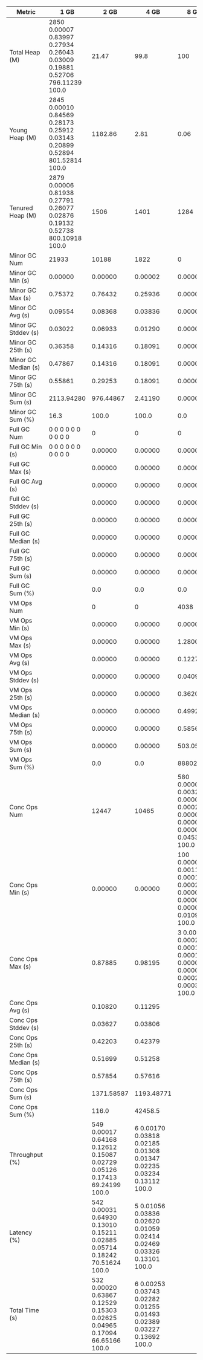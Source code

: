 | Metric | 1 GB | 2 GB | 4 GB | 8 GB |
|------|----|----|----|----|
| Total Heap (M) | 2850	0.00007	0.83997	0.27934	0.26043	0.03009	0.19881	0.52706	796.11239	100.0 | 21.47 | 99.8 | 100 |
| Young Heap (M) | 2845	0.00010	0.84569	0.28173	0.25912	0.03143	0.20899	0.52894	801.52814	100.0 | 1182.86 | 2.81 | 0.06 |
| Tenured Heap (M) | 2879	0.00006	0.81938	0.27791	0.26077	0.02876	0.19132	0.52738	800.10918	100.0 | 1506 | 1401 | 1284 |
| Minor GC Num | 21933 | 10188 | 1822 | 0 |
| Minor GC Min (s) | 0.00000 | 0.00000 | 0.00002 | 0.00000 |
| Minor GC Max (s) | 0.75372 | 0.76432 | 0.25936 | 0.00000 |
| Minor GC Avg (s) | 0.09554 | 0.08368 | 0.03836 | 0.00000 |
| Minor GC Stddev (s) | 0.03022 | 0.06933 | 0.01290 | 0.00000 |
| Minor GC 25th (s) | 0.36358 | 0.14316 | 0.18091 | 0.00000 |
| Minor GC Median (s) | 0.47867 | 0.14316 | 0.18091 | 0.00000 |
| Minor GC 75th (s) | 0.55861 | 0.29253 | 0.18091 | 0.00000 |
| Minor GC Sum (s) | 2113.94280 | 976.44867 | 2.41190 | 0.00000 |
| Minor GC Sum (%) | 16.3 | 100.0 | 100.0 | 0.0 |
| Full GC Num | 0	0	0	0	0	0	0	0	0	0 | 0 | 0 | 0 |
| Full GC Min (s) | 0	0	0	0	0	0	0	0	0	0 | 0.00000 | 0.00000 | 0.00000 |
| Full GC Max (s) |  | 0.00000 | 0.00000 | 0.00000 |
| Full GC Avg (s) |  | 0.00000 | 0.00000 | 0.00000 |
| Full GC Stddev (s) |  | 0.00000 | 0.00000 | 0.00000 |
| Full GC 25th (s) |  | 0.00000 | 0.00000 | 0.00000 |
| Full GC Median (s) |  | 0.00000 | 0.00000 | 0.00000 |
| Full GC 75th (s) |  | 0.00000 | 0.00000 | 0.00000 |
| Full GC Sum (s) |  | 0.00000 | 0.00000 | 0.00000 |
| Full GC Sum (%) |  | 0.0 | 0.0 | 0.0 |
| VM Ops Num |  | 0 | 0 | 4038 |
| VM Ops Min (s) |  | 0.00000 | 0.00000 | 0.00000 |
| VM Ops Max (s) |  | 0.00000 | 0.00000 | 1.28005 |
| VM Ops Avg (s) |  | 0.00000 | 0.00000 | 0.12276 |
| VM Ops Stddev (s) |  | 0.00000 | 0.00000 | 0.04094 |
| VM Ops 25th (s) |  | 0.00000 | 0.00000 | 0.36205 |
| VM Ops Median (s) |  | 0.00000 | 0.00000 | 0.49929 |
| VM Ops 75th (s) |  | 0.00000 | 0.00000 | 0.58564 |
| VM Ops Sum (s) |  | 0.00000 | 0.00000 | 503.05043 |
| VM Ops Sum (%) |  | 0.0 | 0.0 | 888028.6 |
| Conc Ops Num |  | 12447 | 10465 | 580	0.00002	0.00321	0.00008	0.00020	0.00003	0.00003	0.00004	0.04538	100.0 |
| Conc Ops Min (s) |  | 0.00000 | 0.00000 | 100	0.00003	0.00113	0.00011	0.00022	0.00003	0.00003	0.00004	0.01092	100.0 |
| Conc Ops Max (s) |  | 0.87885 | 0.98195 | 3	0.00003	0.00028	0.00012	0.00014	0.00003	0.00003	0.00028	0.00035	100.0 |
| Conc Ops Avg (s) |  | 0.10820 | 0.11295 |  |
| Conc Ops Stddev (s) |  | 0.03627 | 0.03806 |  |
| Conc Ops 25th (s) |  | 0.42203 | 0.42379 |  |
| Conc Ops Median (s) |  | 0.51699 | 0.51258 |  |
| Conc Ops 75th (s) |  | 0.57854 | 0.57616 |  |
| Conc Ops Sum (s) |  | 1371.58587 | 1193.48771 |  |
| Conc Ops Sum (%) |  | 116.0 | 42458.5 |  |
| Throughput (%) |  | 549	0.00017	0.64168	0.12612	0.15087	0.02729	0.05126	0.17413	69.24199	100.0 | 6	0.00170	0.03818	0.02185	0.01308	0.01347	0.02235	0.03234	0.13112	100.0 |  |
| Latency (%) |  | 542	0.00031	0.64930	0.13010	0.15211	0.02885	0.05714	0.18242	70.51624	100.0 | 5	0.01056	0.03836	0.02620	0.01059	0.02414	0.02469	0.03326	0.13101	100.0 |  |
| Total Time (s) |  | 532	0.00020	0.63867	0.12529	0.15303	0.02625	0.04965	0.17094	66.65166	100.0 | 6	0.00253	0.03743	0.02282	0.01255	0.01493	0.02389	0.03227	0.13692	100.0 |  |
